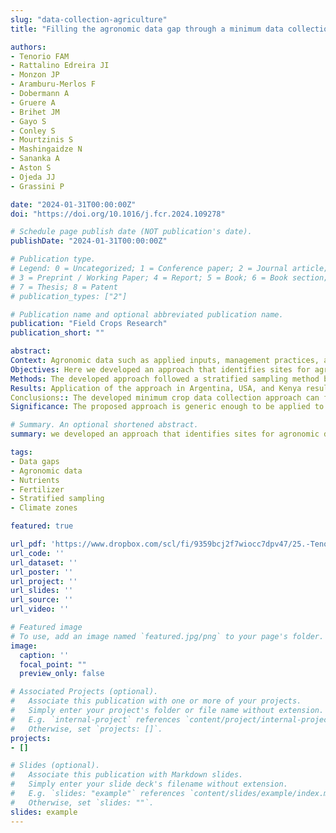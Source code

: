 ```yaml
---
slug: "data-collection-agriculture"
title: "Filling the agronomic data gap through a minimum data collection approach"

authors:
- Tenorio FAM
- Rattalino Edreira JI
- Monzon JP
- Aramburu-Merlos F
- Dobermann A
- Gruere A
- Brihet JM
- Gayo S
- Conley S
- Mourtzinis S
- Mashingaidze N
- Sananka A
- Aston S
- Ojeda JJ
- Grassini P

date: "2024-01-31T00:00:00Z"
doi: "https://doi.org/10.1016/j.fcr.2024.109278"

# Schedule page publish date (NOT publication's date).
publishDate: "2024-01-31T00:00:00Z"

# Publication type.
# Legend: 0 = Uncategorized; 1 = Conference paper; 2 = Journal article;
# 3 = Preprint / Working Paper; 4 = Report; 5 = Book; 6 = Book section;
# 7 = Thesis; 8 = Patent
# publication_types: ["2"]

# Publication name and optional abbreviated publication name.
publication: "Field Crops Research"
publication_short: ""

abstract: 
Context: Agronomic data such as applied inputs, management practices, and crop yields are needed for assessing productivity, nutrient balances, resource use efficiency, as well as other aspects of environmental and economic performance of cropping systems. In many instances, however, these data are only available at a coarse level of aggregation or simply do not exist.
Objectives: Here we developed an approach that identifies sites for agronomic data collection for a given crop and country, seeking a balance between minimizing data collection efforts and proper representation of the main crop producing areas.
Methods: The developed approach followed a stratified sampling method based on a spatial framework that delineates major climate zones and crop area distribution maps, which guides selection of sampling areas (SA) until half of the national harvested area is covered. We provided proof of concept about the robustness of the approach using three rich databases including data on fertilizer application rates for maize, wheat, and soybean in Argentina, soybean in the USA, and maize in Kenya, which were collected via local experts (Argentina) and field surveys (USA and Kenya). For validation purposes, fertilizer rates per crop and nutrient derived at (sub-) national level following our approach were compared against those derived using all data collected from the whole country.
Results: Application of the approach in Argentina, USA, and Kenya resulted in selection of 12, 28, and 10 SAs, respectively. For each SA, three experts or 20 fields were sufficient to give a robust estimate of average fertilizer rates applied by farmers. Average rates at national level derived from our approach compared well with those derived using the whole database ( ± 10 kg N, ± 2 kg P, ± 1 kg S, and ± 5 kg K per ha) requiring less than one third of the observations.
Conclusions:: The developed minimum crop data collection approach can fill the agronomic data gaps in a cost-effective way for major crop systems both in large- and small-scale systems.
Significance: The proposed approach is generic enough to be applied to any crop-country combination to guide collection of key agricultural data at national and subnational levels with modest investment especially for countries that do not currently collect data.

# Summary. An optional shortened abstract.
summary: we developed an approach that identifies sites for agronomic data collection for a given crop and country.

tags:
- Data gaps
- Agronomic data
- Nutrients
- Fertilizer
- Stratified sampling
- Climate zones

featured: true

url_pdf: 'https://www.dropbox.com/scl/fi/9359bcj2f7wiocc7dpv47/25.-Tenorio-et-al.-2024-FCR.pdf?rlkey=pta53lo9qb1u7gil19v87ovs5&st=c0lwfr02&dl=0'
url_code: ''
url_dataset: ''
url_poster: ''
url_project: ''
url_slides: ''
url_source: ''
url_video: ''

# Featured image
# To use, add an image named `featured.jpg/png` to your page's folder. 
image:
  caption: ''
  focal_point: ""
  preview_only: false

# Associated Projects (optional).
#   Associate this publication with one or more of your projects.
#   Simply enter your project's folder or file name without extension.
#   E.g. `internal-project` references `content/project/internal-project/index.md`.
#   Otherwise, set `projects: []`.
projects:
- []

# Slides (optional).
#   Associate this publication with Markdown slides.
#   Simply enter your slide deck's filename without extension.
#   E.g. `slides: "example"` references `content/slides/example/index.md`.
#   Otherwise, set `slides: ""`.
slides: example
---
```


